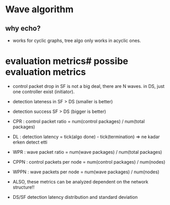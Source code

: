 # Wave algorithm

## why echo?
- works for cyclic graphs, tree algo only works in acyclic ones.

# evaluation metrics# possibe evaluation metrics

- control packet drop in SF is not a big deal, there are N waves. in DS, just one controller exist (initiator).
- detection lateness in SF > DS (smaller is better)
- detection success SF > DS (bigger is better)

- CPR : control packet ratio = num(control packages) / num(total packages)
- DL : detection latency = tick(algo done) - tick(termination) => ne kadar erken detect etti
- WPR : wave packet ratio = num(wave packages) / num(total packages)
- CPPN : control packets per node = num(control packages) / num(nodes)
- WPPN : wave packets per node = num(wave packages) / num(nodes)

- ALSO, these metrics can be analyzed dependent on the network structure!!

- DS/SF detection latency distribution and standard deviation
